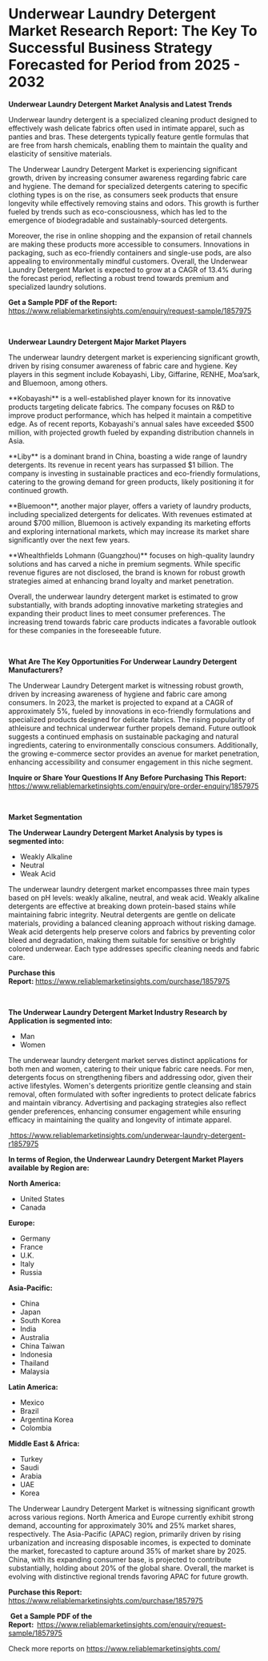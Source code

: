 <p><h1>Underwear Laundry Detergent Market Research Report: The Key To Successful Business Strategy Forecasted for Period from 2025 - 2032</h1></p><p><strong>Underwear Laundry Detergent Market Analysis and Latest Trends</strong></p>
<p><p>Underwear laundry detergent is a specialized cleaning product designed to effectively wash delicate fabrics often used in intimate apparel, such as panties and bras. These detergents typically feature gentle formulas that are free from harsh chemicals, enabling them to maintain the quality and elasticity of sensitive materials. </p><p>The Underwear Laundry Detergent Market is experiencing significant growth, driven by increasing consumer awareness regarding fabric care and hygiene. The demand for specialized detergents catering to specific clothing types is on the rise, as consumers seek products that ensure longevity while effectively removing stains and odors. This growth is further fueled by trends such as eco-consciousness, which has led to the emergence of biodegradable and sustainably-sourced detergents. </p><p>Moreover, the rise in online shopping and the expansion of retail channels are making these products more accessible to consumers. Innovations in packaging, such as eco-friendly containers and single-use pods, are also appealing to environmentally mindful customers. Overall, the Underwear Laundry Detergent Market is expected to grow at a CAGR of 13.4% during the forecast period, reflecting a robust trend towards premium and specialized laundry solutions.</p></p>
<p><strong>Get a Sample PDF of the Report:&nbsp;</strong> <a href="https://www.reliablemarketinsights.com/enquiry/request-sample/1857975?utm_campaign=2322&utm_medium=2&utm_source=Github&utm_content=ia&utm_term=09022025&utm_id=underwear-laundry-detergent">https://www.reliablemarketinsights.com/enquiry/request-sample/1857975</a></p>
<p>&nbsp;</p>
<p><strong>Underwear Laundry Detergent Major Market Players</strong></p>
<p><p>The underwear laundry detergent market is experiencing significant growth, driven by rising consumer awareness of fabric care and hygiene. Key players in this segment include Kobayashi, Liby, Giffarine, RENHE, Moa’sark, and Bluemoon, among others.</p><p>**Kobayashi** is a well-established player known for its innovative products targeting delicate fabrics. The company focuses on R&D to improve product performance, which has helped it maintain a competitive edge. As of recent reports, Kobayashi's annual sales have exceeded $500 million, with projected growth fueled by expanding distribution channels in Asia.</p><p>**Liby** is a dominant brand in China, boasting a wide range of laundry detergents. Its revenue in recent years has surpassed $1 billion. The company is investing in sustainable practices and eco-friendly formulations, catering to the growing demand for green products, likely positioning it for continued growth.</p><p>**Bluemoon**, another major player, offers a variety of laundry products, including specialized detergents for delicates. With revenues estimated at around $700 million, Bluemoon is actively expanding its marketing efforts and exploring international markets, which may increase its market share significantly over the next few years.</p><p>**Whealthfields Lohmann (Guangzhou)** focuses on high-quality laundry solutions and has carved a niche in premium segments. While specific revenue figures are not disclosed, the brand is known for robust growth strategies aimed at enhancing brand loyalty and market penetration.</p><p>Overall, the underwear laundry detergent market is estimated to grow substantially, with brands adopting innovative marketing strategies and expanding their product lines to meet consumer preferences. The increasing trend towards fabric care products indicates a favorable outlook for these companies in the foreseeable future.</p></p>
<p>&nbsp;</p>
<p><strong>What Are The Key Opportunities For Underwear Laundry Detergent Manufacturers?</strong></p>
<p><p>The Underwear Laundry Detergent market is witnessing robust growth, driven by increasing awareness of hygiene and fabric care among consumers. In 2023, the market is projected to expand at a CAGR of approximately 5%, fueled by innovations in eco-friendly formulations and specialized products designed for delicate fabrics. The rising popularity of athleisure and technical underwear further propels demand. Future outlook suggests a continued emphasis on sustainable packaging and natural ingredients, catering to environmentally conscious consumers. Additionally, the growing e-commerce sector provides an avenue for market penetration, enhancing accessibility and consumer engagement in this niche segment.</p></p>
<p><strong>Inquire or Share Your Questions If Any Before Purchasing This Report:</strong> <a href="https://www.reliablemarketinsights.com/enquiry/pre-order-enquiry/1857975?utm_campaign=2322&utm_medium=2&utm_source=Github&utm_content=ia&utm_term=09022025&utm_id=underwear-laundry-detergent">https://www.reliablemarketinsights.com/enquiry/pre-order-enquiry/1857975</a></p>
<p>&nbsp;</p>
<p><strong>Market Segmentation</strong></p>
<p><strong>The Underwear Laundry Detergent Market Analysis by types is segmented into:</strong></p>
<p><ul><li>Weakly Alkaline</li><li>Neutral</li><li>Weak Acid</li></ul></p>
<p><p>The underwear laundry detergent market encompasses three main types based on pH levels: weakly alkaline, neutral, and weak acid. Weakly alkaline detergents are effective at breaking down protein-based stains while maintaining fabric integrity. Neutral detergents are gentle on delicate materials, providing a balanced cleaning approach without risking damage. Weak acid detergents help preserve colors and fabrics by preventing color bleed and degradation, making them suitable for sensitive or brightly colored underwear. Each type addresses specific cleaning needs and fabric care.</p></p>
<p><strong>Purchase this Report:&nbsp;</strong><a href="https://www.reliablemarketinsights.com/purchase/1857975?utm_campaign=2322&utm_medium=2&utm_source=Github&utm_content=ia&utm_term=09022025&utm_id=underwear-laundry-detergent">https://www.reliablemarketinsights.com/purchase/1857975</a></p>
<p>&nbsp;</p>
<p><strong>The Underwear Laundry Detergent Market Industry Research by Application is segmented into:</strong></p>
<p><ul><li>Man</li><li>Women</li></ul></p>
<p><p>The underwear laundry detergent market serves distinct applications for both men and women, catering to their unique fabric care needs. For men, detergents focus on strengthening fibers and addressing odor, given their active lifestyles. Women's detergents prioritize gentle cleansing and stain removal, often formulated with softer ingredients to protect delicate fabrics and maintain vibrancy. Advertising and packaging strategies also reflect gender preferences, enhancing consumer engagement while ensuring efficacy in maintaining the quality and longevity of intimate apparel.</p></p>
<p><a href="https://www.reliablemarketinsights.com/underwear-laundry-detergent-r1857975?utm_campaign=2322&utm_medium=2&utm_source=Github&utm_content=ia&utm_term=09022025&utm_id=underwear-laundry-detergent">&nbsp;https://www.reliablemarketinsights.com/underwear-laundry-detergent-r1857975</a></p>
<p><strong>In terms of Region, the Underwear Laundry Detergent Market Players available by Region are:</strong></p>
<p>
    <p> <strong> North America: </strong>
        <ul>
            <li>United States</li>
            <li>Canada</li>
        </ul>
        </p> 
    <p> <strong> Europe: </strong>
        <ul>
            <li>Germany</li>
            <li>France</li>
            <li>U.K.</li>
            <li>Italy</li>
            <li>Russia</li>
        </ul>
        </p> 
    <p> <strong> Asia-Pacific: </strong>
        <ul>
            <li>China</li>
            <li>Japan</li>
            <li>South Korea</li>
            <li>India</li>
            <li>Australia</li>
            <li>China Taiwan</li>
            <li>Indonesia</li>
            <li>Thailand</li>
            <li>Malaysia</li>
        </ul>
        </p> 
    <p> <strong> Latin America: </strong>
        <ul>
            <li>Mexico</li>
            <li>Brazil</li>
            <li>Argentina Korea</li>
            <li>Colombia</li>
        </ul>
        </p> 
    <p> <strong> Middle East & Africa: </strong>
        <ul>
            <li>Turkey</li>
            <li>Saudi</li>
            <li>Arabia</li>
            <li>UAE</li>
            <li>Korea</li>
        </ul>
    </p>
    </p>
<p><p>The Underwear Laundry Detergent Market is witnessing significant growth across various regions. North America and Europe currently exhibit strong demand, accounting for approximately 30% and 25% market shares, respectively. The Asia-Pacific (APAC) region, primarily driven by rising urbanization and increasing disposable incomes, is expected to dominate the market, forecasted to capture around 35% of market share by 2025. China, with its expanding consumer base, is projected to contribute substantially, holding about 20% of the global share. Overall, the market is evolving with distinctive regional trends favoring APAC for future growth.</p></p>
<p><strong>Purchase this Report: </strong><a href="https://www.reliablemarketinsights.com/purchase/1857975?utm_campaign=2322&utm_medium=2&utm_source=Github&utm_content=ia&utm_term=09022025&utm_id=underwear-laundry-detergent">https://www.reliablemarketinsights.com/purchase/1857975</a></p>
<p>&nbsp;<strong>Get a Sample PDF of the Report:&nbsp;&nbsp;</strong><a href="https://www.reliablemarketinsights.com/enquiry/request-sample/1857975?utm_campaign=2322&utm_medium=2&utm_source=Github&utm_content=ia&utm_term=09022025&utm_id=underwear-laundry-detergent">https://www.reliablemarketinsights.com/enquiry/request-sample/1857975</a></p>
<p><strong></strong></p>
<p>Check more reports on <a href="https://www.reliablemarketinsights.com/?utm_campaign=2322&utm_medium=2&utm_source=Github&utm_content=ia&utm_term=09022025&utm_id=underwear-laundry-detergent">https://www.reliablemarketinsights.com/</a></p>